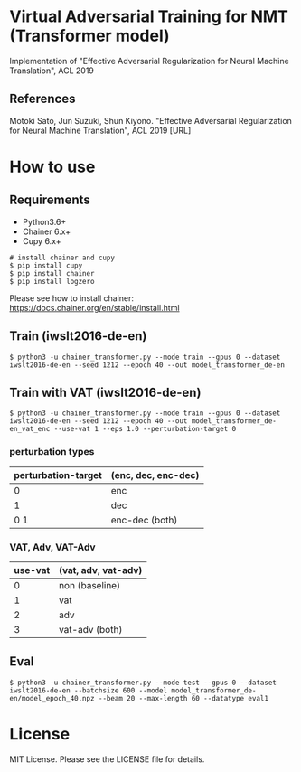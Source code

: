 # Virtual Adversarial Training for NMT (Transformer model)
Implementation of "Effective Adversarial Regularization for Neural Machine Translation", ACL 2019

## References
Motoki Sato, Jun Suzuki, Shun Kiyono. "Effective Adversarial Regularization for Neural Machine Translation", ACL 2019
[URL]

# How to use
## Requirements

- Python3.6+
- Chainer 6.x+
- Cupy 6.x+
```
# install chainer and cupy
$ pip install cupy
$ pip install chainer
$ pip install logzero
```
Please see how to install chainer: https://docs.chainer.org/en/stable/install.html

## Train (iwslt2016-de-en)
```
$ python3 -u chainer_transformer.py --mode train --gpus 0 --dataset iwslt2016-de-en --seed 1212 --epoch 40 --out model_transformer_de-en
```

## Train with VAT (iwslt2016-de-en)
```
$ python3 -u chainer_transformer.py --mode train --gpus 0 --dataset iwslt2016-de-en --seed 1212 --epoch 40 --out model_transformer_de-en_vat_enc --use-vat 1 --eps 1.0 --perturbation-target 0
```

### perturbation types

| perturbation-target | (enc, dec, enc-dec) |
----|----
| 0 | enc |
| 1 | dec |
| 0 1 | enc-dec (both) |


### VAT, Adv, VAT-Adv
| use-vat | (vat, adv, vat-adv) |
----|----
| 0 | non (baseline) |
| 1 | vat |
| 2 | adv |
| 3 | vat-adv (both) |


## Eval
```
$ python3 -u chainer_transformer.py --mode test --gpus 0 --dataset iwslt2016-de-en --batchsize 600 --model model_transformer_de-en/model_epoch_40.npz --beam 20 --max-length 60 --datatype eval1
```

# License
MIT License. Please see the LICENSE file for details.
